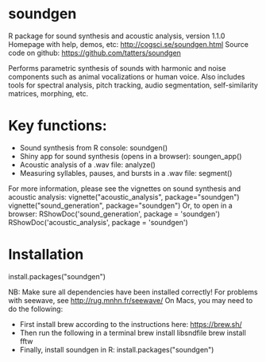 # soundgen
R package for sound synthesis and acoustic analysis, version 1.1.0
Homepage with help, demos, etc: http://cogsci.se/soundgen.html
Source code on github: https://github.com/tatters/soundgen

Performs parametric synthesis of sounds with harmonic and noise components 
such as animal vocalizations or human voice. Also includes tools for spectral analysis, 
pitch tracking, audio segmentation, self-similarity matrices, morphing, etc.

# Key functions:
* Sound synthesis from R console: soundgen()
* Shiny app for sound synthesis (opens in a browser): soungen_app()
* Acoustic analysis of a .wav file: analyze()
* Measuring syllables, pauses, and bursts in a .wav file: segment()

For more information, please see the vignettes on sound synthesis and acoustic analysis:
vignette("acoustic_analysis", package="soundgen")
vignette("sound_generation", package="soundgen")
Or, to open in a browser:
RShowDoc('sound_generation', package = 'soundgen')
RShowDoc('acoustic_analysis', package = 'soundgen')

# Installation
install.packages("soundgen")

NB: Make sure all dependencies have been installed correctly! For problems with seewave, see http://rug.mnhn.fr/seewave/
On Macs, you may need to do the following:
* First install brew according to the instructions here: https://brew.sh/
* Then run the following in a terminal
    brew install libsndfile
    brew install fftw
* Finally, install soundgen in R:
  install.packages("soundgen")
